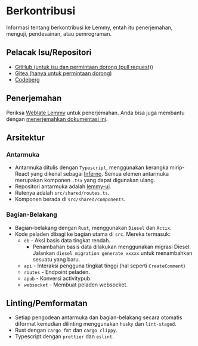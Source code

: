 # Berkontribusi

Informasi tentang berkontribusi ke Lemmy, entah itu penerjemahan, menguji, pendesainan, atau pemrograman.

## Pelacak Isu/Repositori

- [GitHub (untuk isu dan permintaan dorong (pull request))](https://github.com/LemmyNet/lemmy)
- [Gitea (hanya untuk permintaan dorong)](https://yerbamate.ml/LemmyNet/lemmy)
- [Codeberg](https://codeberg.org/LemmyNet/lemmy)

## Penerjemahan

Periksa [Weblate Lemmy](https://weblate.yerbamate.ml/projects/lemmy/) untuk penerjemahan. Anda bisa juga membantu dengan [menerjemahkan dokumentasi ini](https://github.com/LemmyNet/lemmy-docs#adding-a-new-language).

## Arsitektur

### Antarmuka

- Antarmuka ditulis dengan `Typescript`, menggunakan kerangka mirip-React yang dikenal sebagai [Inferno](https://infernojs.org/). Semua elemen antarmuka merupakan komponen `.tsx` yang dapat digunakan ulang.
- Repositori antarmuka adalah [lemmy-ui](https://github.com/LemmyNet/lemmy-ui).
- Rutenya adalah `src/shared/routes.ts`.
- Komponen berada di `src/shared/components`.

### Bagian-Belakang

- Bagian-belakang dengan `Rust`, menggunakan `Diesel` dan `Actix`.
- Kode peladen dibagi ke bagian utama di `src`. Mereka termasuk:
  - `db` - Aksi basis data tingkat rendah.
    - Penambahan basis data dilakukan menggunakan migrasi Diesel. Jalankan `diesel migration generate xxxxx` untuk menambahkan sesuatu yang baru.
  - `api` - Interaksi pengguna tingkat tinggi (hal seperti `CreateComment`)
  - `routes` - Endpoint peladen.
  - `apub` - Konversi activitypub.
  - `websocket` - Membuat peladen websocket.

## Linting/Pemformatan

- Setiap pengodean antarmuka dan bagian-belakang secara otomatis diformat kemudian dilinting menggunakan `husky` dan `lint-staged`.
- Rust dengan `cargo fmt` dan `cargo clippy`.
- Typescript dengan `prettier` dan `eslint`.
